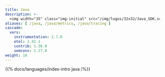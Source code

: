 ```yaml
---
title: Java
description: >-
  <img width="35" class="img-initial" src="/img/logos/32x32/Java_SDK.svg" alt="Java"> 以 Java 语言实现特定的 OpenTelemetry。
aliases: [ /java, /java/metrics, /java/tracing ]
cascade:
  vers:
    instrumentation: 2.7.0
    otel: 1.42.1
    contrib: 1.38.0
    semconv: 1.27.0
weight: 18
---
```


{{% docs/languages/index-intro java /%}}
